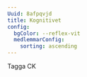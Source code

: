 ```yaml
---
Uuid: 8afpqvjd
title: Kognitivet
config:
  bgColor: --reflex-vit
  medlemmarConfig:
    sorting: ascending
---
```

Tagga CK
